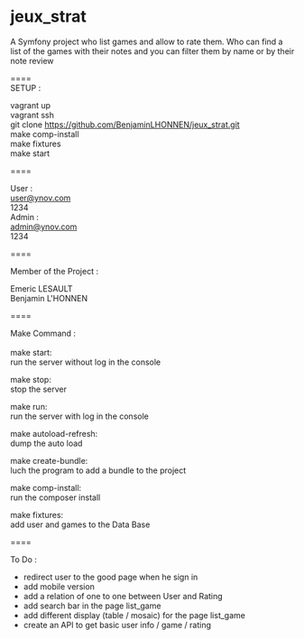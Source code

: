 jeux_strat
====

A Symfony project who list games and allow to rate them. Who can find a list of the games with their notes and you can filter them by name or by their note review

==== <br>
SETUP : 

vagrant up <br>
vagrant ssh <br>
git clone https://github.com/BenjaminLHONNEN/jeux_strat.git <br>
make comp-install <br>
make fixtures <br>
make start <br>

====

User :  <br>
user@ynov.com <br>
1234 <br>
Admin : <br>
admin@ynov.com <br>
1234 <br>

====

Member of the Project :  <br>

Emeric LESAULT <br>
Benjamin L'HONNEN <br>

====

Make Command :  <br><br>
make start: <br>
    run the server without log in the console

make stop:<br>
    stop the server

make run:<br>
    run the server with log in the console

make autoload-refresh:<br>
    dump the auto load

make create-bundle:<br>
    luch the program to add a bundle to the project

make comp-install:<br>
    run the composer install

make fixtures:<br>
    add user and games to the Data Base
    
====

To Do : <br>

 - redirect user to the good page when he sign in
 - add mobile version
 - add a relation of one to one between User and Rating
 - add search bar in the page list_game
 - add different display (table / mosaic) for the page list_game
 - create an API to get basic user info / game / rating
